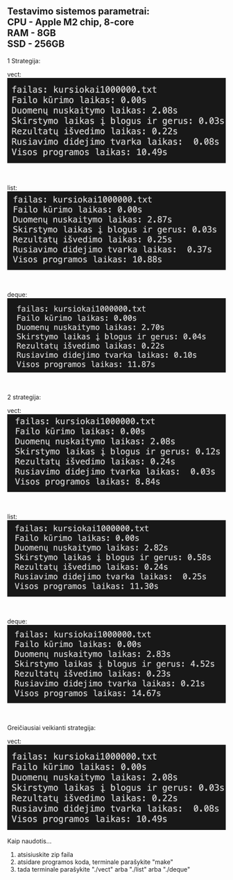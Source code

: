 Testavimo sistemos parametrai: <br>
CPU - Apple M2 chip, 8-core <br>
RAM - 8GB <br>
SSD - 256GB <br>
----------------------------------------------------------------------------------------

1 Strategija: <br>

vect: <br>
![alt text](vect1.png)

<br>

list: <br>
![alt text](list1.png)

<br>

deque: <br>
![alt text](<deque 1.png>)

<br>



2 strategija: <br>

vect: <br>
![alt text](vect2.png)

<br>

list: <br>
![alt text](list2.png)

<br>

deque: <br>
![alt text](<deque2.png>)

<br>



Greičiausiai veikianti strategija: <br>

vect: <br>
![alt text](vect1.png)





Kaip naudotis...<br>

1. atsisiuskite zip faila
2. atsidare programos koda, terminale parašykite "make"
3. tada terminale parašykite "./vect" arba "./list" arba "./deque"

